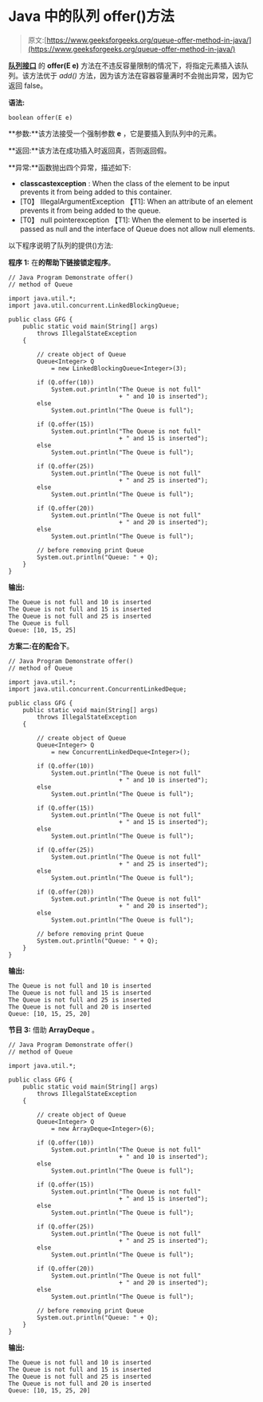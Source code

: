 # Java 中的队列 offer()方法

> 原文:[https://www.geeksforgeeks.org/queue-offer-method-in-java/](https://www.geeksforgeeks.org/queue-offer-method-in-java/)

**[队列接口](https://www.geeksforgeeks.org/queue-interface-java/)** 的 **offer(E e)** 方法在不违反容量限制的情况下，将指定元素插入该队列。该方法优于 *add()* 方法，因为该方法在容器容量满时不会抛出异常，因为它返回 false。

**语法:**

```
boolean offer(E e)
```

**参数:**该方法接受一个强制参数 **e** ，它是要插入到队列中的元素。

**返回:**该方法在成功插入时返回真，否则返回假。

**异常:**函数抛出四个异常，描述如下:

*   **classcastexception** : When the class of the element to be input prevents it from being added to this container.
*   [T0】 IllegalArgumentException 【T1]: When an attribute of an element prevents it from being added to the queue.
*   [T0】 null pointerexception 【T1]: When the element to be inserted is passed as null and the interface of Queue does not allow null elements.

以下程序说明了队列的提供()方法:

**程序 1:** 在**的帮助下链接锁定程序**。

```
// Java Program Demonstrate offer()
// method of Queue

import java.util.*;
import java.util.concurrent.LinkedBlockingQueue;

public class GFG {
    public static void main(String[] args)
        throws IllegalStateException
    {

        // create object of Queue
        Queue<Integer> Q
            = new LinkedBlockingQueue<Integer>(3);

        if (Q.offer(10))
            System.out.println("The Queue is not full"
                               + " and 10 is inserted");
        else
            System.out.println("The Queue is full");

        if (Q.offer(15))
            System.out.println("The Queue is not full"
                               + " and 15 is inserted");
        else
            System.out.println("The Queue is full");

        if (Q.offer(25))
            System.out.println("The Queue is not full"
                               + " and 25 is inserted");
        else
            System.out.println("The Queue is full");

        if (Q.offer(20))
            System.out.println("The Queue is not full"
                               + " and 20 is inserted");
        else
            System.out.println("The Queue is full");

        // before removing print Queue
        System.out.println("Queue: " + Q);
    }
}
```

**输出:**

```
The Queue is not full and 10 is inserted
The Queue is not full and 15 is inserted
The Queue is not full and 25 is inserted
The Queue is full
Queue: [10, 15, 25]

```

**方案二:**在**的配合下**。

```
// Java Program Demonstrate offer()
// method of Queue

import java.util.*;
import java.util.concurrent.ConcurrentLinkedDeque;

public class GFG {
    public static void main(String[] args)
        throws IllegalStateException
    {

        // create object of Queue
        Queue<Integer> Q
            = new ConcurrentLinkedDeque<Integer>();

        if (Q.offer(10))
            System.out.println("The Queue is not full"
                               + " and 10 is inserted");
        else
            System.out.println("The Queue is full");

        if (Q.offer(15))
            System.out.println("The Queue is not full"
                               + " and 15 is inserted");
        else
            System.out.println("The Queue is full");

        if (Q.offer(25))
            System.out.println("The Queue is not full"
                               + " and 25 is inserted");
        else
            System.out.println("The Queue is full");

        if (Q.offer(20))
            System.out.println("The Queue is not full"
                               + " and 20 is inserted");
        else
            System.out.println("The Queue is full");

        // before removing print Queue
        System.out.println("Queue: " + Q);
    }
}
```

**输出:**

```
The Queue is not full and 10 is inserted
The Queue is not full and 15 is inserted
The Queue is not full and 25 is inserted
The Queue is not full and 20 is inserted
Queue: [10, 15, 25, 20]

```

**节目 3:** 借助 **ArrayDeque** 。

```
// Java Program Demonstrate offer()
// method of Queue

import java.util.*;

public class GFG {
    public static void main(String[] args)
        throws IllegalStateException
    {

        // create object of Queue
        Queue<Integer> Q
            = new ArrayDeque<Integer>(6);

        if (Q.offer(10))
            System.out.println("The Queue is not full"
                               + " and 10 is inserted");
        else
            System.out.println("The Queue is full");

        if (Q.offer(15))
            System.out.println("The Queue is not full"
                               + " and 15 is inserted");
        else
            System.out.println("The Queue is full");

        if (Q.offer(25))
            System.out.println("The Queue is not full"
                               + " and 25 is inserted");
        else
            System.out.println("The Queue is full");

        if (Q.offer(20))
            System.out.println("The Queue is not full"
                               + " and 20 is inserted");
        else
            System.out.println("The Queue is full");

        // before removing print Queue
        System.out.println("Queue: " + Q);
    }
}
```

**输出:**

```
The Queue is not full and 10 is inserted
The Queue is not full and 15 is inserted
The Queue is not full and 25 is inserted
The Queue is not full and 20 is inserted
Queue: [10, 15, 25, 20]

```